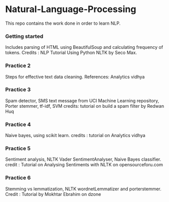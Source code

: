 # Natural-Language-Processing
This repo contains the work done in order to learn NLP.   
### Getting started  
Includes parsing of HTML using BeautifulSoup and calculating frequency of tokens. Credits : NLP Tutorial Using Python NLTK by Seco Max.   
### Practice 2  
Steps for effective text data cleaning. References: Analytics vidhya  
### Practice 3  
Spam detector, SMS text message from UCI Machine Learning repository, Porter stemmer, tf-idf, SVM credits: tutorial on build a spam filter by Redwan Huq   
### Practice 4  
Naive bayes, using scikit learn. credits : tutorial on Analytics vidhya  
### Practice 5
Sentiment analysis, NLTK Vader SentimentAnalyser, Naive Bayes classifier. credit : Tutorial on Analysing Sentiments with NLTK on opensourceforu.com  
### Practice 6
Stemming vs lemmatization, NLTK wordnetLemmatizer and porterstemmer. Credit : Tutorial by  Mokhtar Ebrahim on dzone

